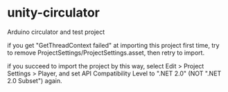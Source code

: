 unity-circulator
================

Arduino circulator and test project

if you get "GetThreadContext failed" at importing this project first time,
try to remove ProjectSettings/ProjectSettings.asset, then retry to import.

if you succeed to import the project by this way,
select Edit > Project Settings > Player, and set API Compatibility Level
to ".NET 2.0" (NOT ".NET 2.0 Subset") again.
